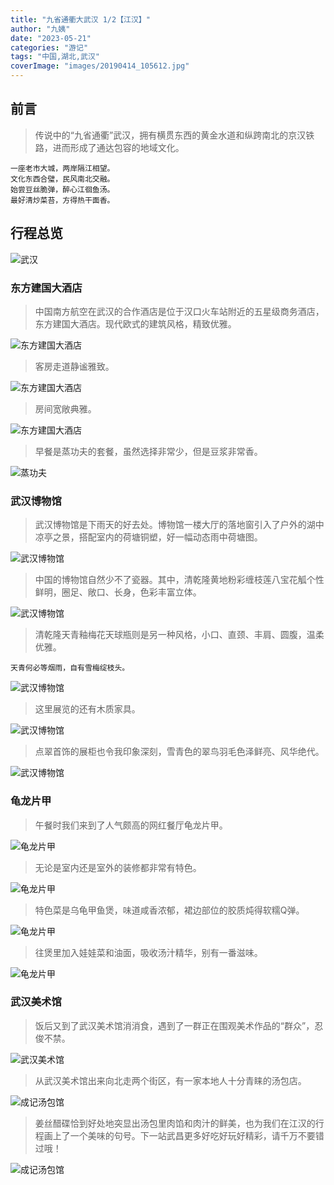 ```yaml
---
title: "九省通衢大武汉 1/2【江汉】"
author: "九姨"
date: "2023-05-21"
categories: "游记"
tags: "中国,湖北,武汉"
coverImage: "images/20190414_105612.jpg"
---
```


## 前言

>传说中的“九省通衢”武汉，拥有横贯东西的黄金水道和纵跨南北的京汉铁路，进而形成了通达包容的地域文化。

```
一座老市大城，两岸隔江相望。
文化东西合璧，民风南北交融。
始尝豆丝脆弹，醉心江徊鱼汤。
最好清炒菜苔，方得热干面香。
```

## 行程总览

![武汉](images/2017wuhan.jpg)

### 东方建国大酒店

>中国南方航空在武汉的合作酒店是位于汉口火车站附近的五星级商务酒店，东方建国大酒店。现代欧式的建筑风格，精致优雅。

![东方建国大酒店](images/20190414_092654.jpg)

>客房走道静谧雅致。

![东方建国大酒店](images/20190413_103330.jpg)

>房间宽敞典雅。

![东方建国大酒店](images/20190413_101626.jpg)

>早餐是蒸功夫的套餐，虽然选择非常少，但是豆浆非常香。

![蒸功夫](images/20190414_093723.jpg)

### 武汉博物馆

>武汉博物馆是下雨天的好去处。博物馆一楼大厅的落地窗引入了户外的湖中凉亭之景，搭配室内的荷塘铜塑，好一幅动态雨中荷塘图。

![武汉博物馆](images/20190414_105612.jpg)

>中国的博物馆自然少不了瓷器。其中，清乾隆黄地粉彩缠枝莲八宝花觚个性鲜明，圈足、敞口、长身，色彩丰富立体。

![武汉博物馆](images/20190414_104808.jpg)

>清乾隆天青釉梅花天球瓶则是另一种风格，小口、直颈、丰肩、圆腹，温柔优雅。
```
天青何必等烟雨，自有雪梅绽枝头。
```
![武汉博物馆](images/20190414_104109.jpg)

>这里展览的还有木质家具。

![武汉博物馆](images/IMG_20190414_110444.jpg)

>点翠首饰的展柜也令我印象深刻，雪青色的翠鸟羽毛色泽鲜亮、风华绝代。

![武汉博物馆](images/20190414_110126.jpg)

### 龟龙片甲

>午餐时我们来到了人气颇高的网红餐厅龟龙片甲。

![龟龙片甲](images/20190416_112741.jpg)

>无论是室内还是室外的装修都非常有特色。

![龟龙片甲](images/IMG_20190414_120419.jpg)

>特色菜是乌龟甲鱼煲，味道咸香浓郁，裙边部位的胶质炖得软糯Q弹。

![龟龙片甲](images/wx_camera_1555215261008.jpg)

>往煲里加入娃娃菜和油面，吸收汤汁精华，别有一番滋味。

![龟龙片甲](images/20190414_121453.jpg)

### 武汉美术馆

>饭后又到了武汉美术馆消消食，遇到了一群正在围观美术作品的“群众”，忍俊不禁。

![武汉美术馆](images/IMG_20171215_120059.jpg)

>从武汉美术馆出来向北走两个街区，有一家本地人十分青睐的汤包店。

![成记汤包馆](images/1010964.jpg)

>姜丝醋碟恰到好处地突显出汤包里肉馅和肉汁的鲜美，也为我们在江汉的行程画上了一个美味的句号。下一站武昌更多好吃好玩好精彩，请千万不要错过哦！

![成记汤包馆](images/1010965.jpg)
